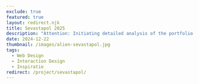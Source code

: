 ```yaml
---
exclude: true
featured: true
layout: redirect.njk
title: Sevastapol 2025
description: "Attention: Initiating detailed analysis of the portfolio redesign process. Utilizing retro 70's text-based user interface inspired by the Alien franchise. Proceed with caution."
date: 2024-12-22
thumbnail: /images/alien-sevastapol.jpg
tags:
  - Web Design
  - Interaction Design
  - Inspiratie
redirect: /project/sevastapol/
---
```

